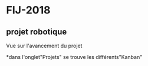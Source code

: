 # FIJ-2018
## projet robotique 
Vue sur l'avancement du projet 

*dans l'onglet"Projets" se trouve les différents"Kanban"
